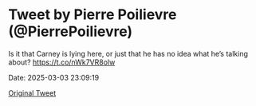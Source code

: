 # Tweet by Pierre Poilievre (@PierrePoilievre)

Is it that Carney is lying here, or just that he has no idea what he’s talking about? https://t.co/nWk7VR8olw

Date: 2025-03-03 23:09:19

[Original Tweet](https://x.com/PierrePoilievre/status/1896699439336796519)
